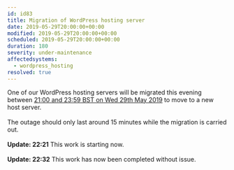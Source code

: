 ```yaml
---
id: id83
title: Migration of WordPress hosting server
date: 2019-05-29T20:00:00+00:00
modified: 2019-05-29T20:00:00+00:00
scheduled: 2019-05-29T20:00:00+00:00
duration: 180
severity: under-maintenance
affectedsystems:
  - wordpress_hosting
resolved: true
---
```


One of our WordPress hosting servers will be migrated this evening between [21:00 and 23:59 BST on Wed 29th May 2019](https://www.timeanddate.com/worldclock/fixedtime.html?iso=20190529T20&ah=3) to move to a new host server.<br /><br />The outage should only last around 15 minutes while the migration is carried out.<br /><br />**Update: 22:21** This work is starting now.<br /><br />**Update: 22:32** This work has now been completed without issue.

